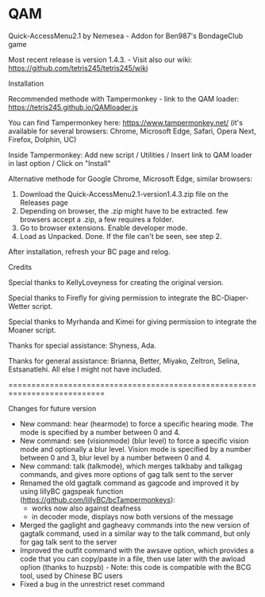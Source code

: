 # QAM

Quick-AccessMenu2.1 by Nemesea - Addon for Ben987's BondageClub game 

Most recent release is version 1.4.3. - Visit also our wiki: https://github.com/tetris245/tetris245/wiki

Installation 

Recommended methode with Tampermonkey - link to the QAM loader: https://tetris245.github.io/QAMloader.js

You can find Tampermonkey here: https://www.tampermonkey.net/ (it's available for several browsers: Chrome, Microsoft Edge, Safari, Opera Next, Firefox, Dolphin, UC)

Inside Tampermonkey: Add new script / Utilities / Insert link to QAM loader in last option / Click on "Install"

Alternative methode for Google Chrome, Microsoft Edge, similar browsers:
1. Download the Quick-AccessMenu2.1-version1.4.3.zip file on the Releases page
2. Depending on browser, the .zip might have to be extracted. few browsers accept a .zip, a few requires a folder.
3. Go to browser extensions. Enable developer mode.
4. Load as Unpacked. Done. If the file can't be seen, see step 2.

After installation, refresh your BC page and relog.

Credits

Special thanks to KellyLoveyness for creating the original version.

Special thanks to Firefly for giving permission to integrate the BC-Diaper-Wetter script.

Special thanks to Myrhanda and Kimei for giving permission to integrate the Moaner script.

Thanks for special assistance:
Shyness, Ada.

Thanks for general assistance:
Brianna, Better, Miyako, Zeltron, Selina, Estsanatlehi.
All else I might not have included.

===========================================================================

Changes for future version 

* New command: hear (hearmode) to force a specific hearing mode. The mode is specified by a number between 0 and 4.
* New command: see (visionmode) (blur level) to force a specific vision mode and optionally a blur level. Vision mode is specified by a number between 0 and 3, blur level by a number between 0 and 4.
* New command: talk (talkmode), which merges talkbaby and talkgag commands, and gives more options of gag talk sent to the server 
* Renamed the old gagtalk command as gagcode and improved it by using lillyBC gagspeak function (https://github.com/lillyBC/bcTampermonkeys):
  - works now also against deafness
  - in decoder mode, displays now both versions of the message
* Merged the gaglight and gagheavy commands into the new version of gagtalk command, used in a similar way to the talk command, but only for gag talk sent to the server 
* Improved the outfit command with the awsave option, which provides a code that you can copy/paste in a file, then use later with the awload op!ion (thanks to huzpsb) - Note: this code is compatible with the BCG tool, used by Chinese BC users
* Fixed a bug in the unrestrict reset command





